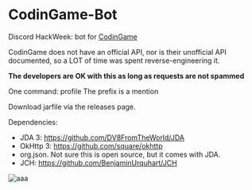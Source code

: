 # CodinGame-Bot
Discord HackWeek: bot for [CodinGame](https://www.codingame.com/)

CodinGame does not have an official API, nor is their unofficial API documented, so a LOT of time was spent reverse-engineering it.

**The developers are OK with this as long as requests are not spammed**

One command: profile
The prefix is a mention

Download jarfile via the releases page.

Dependencies:
- JDA 3: https://github.com/DV8FromTheWorld/JDA
- OkHttp 3: https://github.com/square/okhttp
- org.json. Not sure this is open source, but it comes with JDA.
- JCH: https://github.com/BenjaminUrquhart/JCH

![aaa](https://chat.is-going-to-rickroll.me/i/MSGRtVrwVcfZVQ.png)
